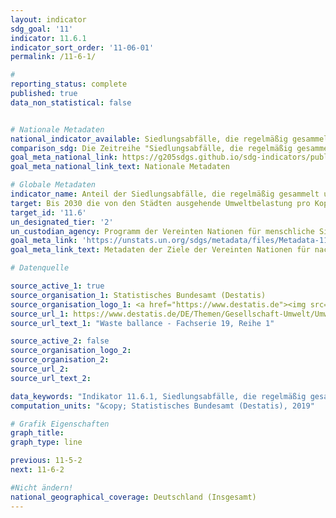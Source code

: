 ```yaml
---
layout: indicator
sdg_goal: '11'
indicator: 11.6.1
indicator_sort_order: '11-06-01'
permalink: /11-6-1/

#
reporting_status: complete
published: true
data_non_statistical: false


# Nationale Metadaten
national_indicator_available: Siedlungsabfälle, die regelmäßig gesammelt und behandelt werden <br> Erzeugte Siedlungsabfälle
comparison_sdg: Die Zeitreihe "Siedlungsabfälle, die regelmäßig gesammelt und behandelt werden" entspricht der internationalen Metadatenbeschreibung. Die Zeitreihe "Erzeugte Siedlungsabfälle" stellt einen zusätzlichen Indikator dar.
goal_meta_national_link: https://g205sdgs.github.io/sdg-indicators/public/MetaDe/11.6.1.pdf
goal_meta_national_link_text: Nationale Metadaten

# Globale Metadaten
indicator_name: Anteil der Siedlungsabfälle, die regelmäßig gesammelt und ordnungsgemäß entsorgt werden, an den insgesamt erzeugten Siedlungsabfällen, nach Städten
target: Bis 2030 die von den Städten ausgehende Umweltbelastung pro Kopf senken, unter anderem mit besonderer Aufmerksamkeit auf der Luftqualität und der kommunalen und sonstigen Abfallbehandlung
target_id: '11.6'
un_designated_tier: '2'
un_custodian_agency: Programm der Vereinten Nationen für menschliche Siedlungen (UN-Habitat), Statistischen Division der VN (UNSD)
goal_meta_link: 'https://unstats.un.org/sdgs/metadata/files/Metadata-11-06-01.pdf'
goal_meta_link_text: Metadaten der Ziele der Vereinten Nationen für nachhaltige Entwicklung

# Datenquelle

source_active_1: true
source_organisation_1: Statistisches Bundesamt (Destatis)
source_organisation_logo_1: <a href="https://www.destatis.de"><img src="https://g205sdgs.github.io/sdg-indicators/public/logos/destatis.png" alt="Logo Destatis" /></a>
source_url_1: https://www.destatis.de/DE/Themen/Gesellschaft-Umwelt/Umwelt/Abfallwirtschaft/Publikationen/Downloads-Abfallwirtschaft/abfallentsorgung-2190100167004.html
source_url_text_1: "Waste ballance - Fachserie 19, Reihe 1"

source_active_2: false
source_organisation_logo_2:
source_organisation_2:
source_url_2:
source_url_text_2:

data_keywords: "Indikator 11.6.1, Siedlungsabfälle, die regelmäßig gesammelt und behandelt werden, Erzeugte Siedlungsabfälle, Programm der Vereinten Nationen für menschliche Siedlungen (UN-Habitat), Statistischen Division der VN (UNSD)"
computation_units: "&copy; Statistisches Bundesamt (Destatis), 2019"

# Grafik Eigenschaften
graph_title:
graph_type: line

previous: 11-5-2
next: 11-6-2

#Nicht ändern!
national_geographical_coverage: Deutschland (Insgesamt)
---
```

